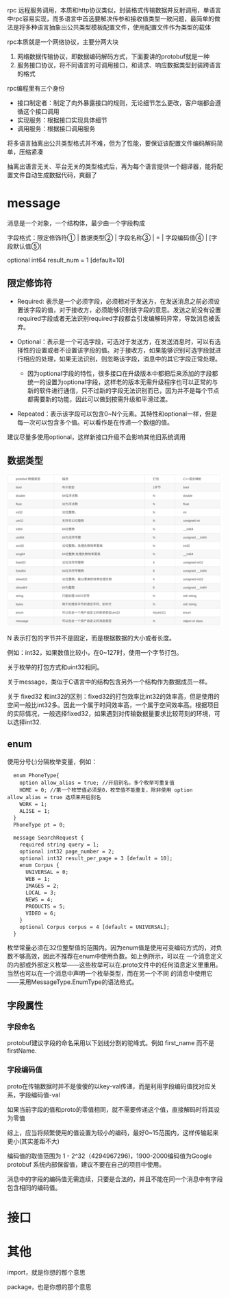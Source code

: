 rpc 远程服务调用，本质和http协议类似，封装格式传输数据并反射调用，单语言中rpc容易实现，而多语言中首选要解决传参和接收值类型一致问题，最简单的做法是将多种语言抽象出公共类型模板配置文件，使用配置文件作为类型的载体

rpc本质就是一个网络协议，主要分两大块

1. 网络数据传输协议，即数据编码解码方式，下面要讲的protobuf就是一种
2. 服务接口协议，将不同语言的可调用接口，和请求、响应数据类型封装跨语言的格式

rpc编程里有三个身份

- 接口制定者：制定了向外暴露接口的规则，无论细节怎么更改，客户端都会遵循这个接口调用
- 实现服务：根据接口实现具体细节
- 调用服务：根据接口调用服务

将多语言抽离出公共类型格式并不难，但为了性能，要保证该配置文件编码解码简单，压缩紧凑

抽离出语言无关、平台无关的类型格式后，再为每个语言提供一个翻译器，能将配置文件自动生成数据代码，爽翻了

# message
消息是一个对象，一个结构体，最少由一个字段构成

字段格式：限定修饰符① | 数据类型② | 字段名称③ | = | 字段编码值④ | [字段默认值⑤]

  optional int64 result_num = 1 [default=10]

## 限定修饰符
- Required: 表示是一个必须字段，必须相对于发送方，在发送消息之前必须设置该字段的值，对于接收方，必须能够识别该字段的意思。发送之前没有设置required字段或者无法识别required字段都会引发编解码异常，导致消息被丢弃。

- Optional：表示是一个可选字段，可选对于发送方，在发送消息时，可以有选择性的设置或者不设置该字段的值。对于接收方，如果能够识别可选字段就进行相应的处理，如果无法识别，则忽略该字段，消息中的其它字段正常处理。
  - 因为optional字段的特性，很多接口在升级版本中都把后来添加的字段都统一的设置为optional字段，这样老的版本无需升级程序也可以正常的与新的软件进行通信，只不过新的字段无法识别而已，因为并不是每个节点都需要新的功能，因此可以做到按需升级和平滑过渡。

- Repeated：表示该字段可以包含0~N个元素。其特性和optional一样，但是每一次可以包含多个值。可以看作是在传递一个数组的值。

建议尽量多使用optional，这样新接口升级不会影响其他旧系统调用

## 数据类型
![](img/1.png)

N 表示打包的字节并不是固定，而是根据数据的大小或者长度。

例如：int32，如果数值比较小，在0~127时，使用一个字节打包。

关于枚举的打包方式和uint32相同。

关于message，类似于C语言中的结构包含另外一个结构作为数据成员一样。

关于 fixed32 和int32的区别：fixed32的打包效率比int32的效率高，但是使用的空间一般比int32多。因此一个属于时间效率高，一个属于空间效率高。根据项目的实际情况，一般选择fixed32，如果遇到对传输数据量要求比较苛刻的环境，可以选择int32.

## enum
使用分号(;)分隔枚举变量，例如：

```
  enum PhoneType{
    option allow_alias = true; //开启别名，多个枚举可重复值
    HOME = 0; //第一个枚举值必须是0，枚举值不能重复，除非使用 option allow_alias = true 选项来开启别名
    WORK = 1;
    ALISE = 1;
  }
  PhoneType pt = 0;
```

```
  message SearchRequest {
    required string query = 1;
    optional int32 page_number = 2;
    optional int32 result_per_page = 3 [default = 10];
    enum Corpus {
      UNIVERSAL = 0;
      WEB = 1;
      IMAGES = 2;
      LOCAL = 3;
      NEWS = 4;
      PRODUCTS = 5;
      VIDEO = 6;
    }
    optional Corpus corpus = 4 [default = UNIVERSAL];
  }
```

枚举常量必须在32位整型值的范围内。因为enum值是使用可变编码方式的，对负数不够高效，因此不推荐在enum中使用负数。如上例所示，可以在 一个消息定义的内部或外部定义枚举——这些枚举可以在.proto文件中的任何消息定义里重用。当然也可以在一个消息中声明一个枚举类型，而在另一个不同 的消息中使用它——采用MessageType.EnumType的语法格式。



## 字段属性
### 字段命名

protobuf建议字段的命名采用以下划线分割的驼峰式。例如 first_name 而不是firstName.

### 字段编码值
proto在传输数据时并不是傻傻的以key-val传递，而是利用字段编码值找对应关系，字段编码值-val

如果当前字段的值和proto的零值相同，就不需要传递这个值，直接解码时将其设为零值

综上，应当将频繁使用的值设置为较小的编码，最好0~15范围内，这样传输起来更小(其实差距不大)

编码值的取值范围为 1 - 2^32（4294967296)，1900-2000编码值为Google protobuf 系统内部保留值，建议不要在自己的项目中使用。

消息中的字段的编码值无需连续，只要是合法的，并且不能在同一个消息中有字段包含相同的编码值。



# 接口



# 其他
import，就是你想的那个意思

package，也是你想的那个意思


